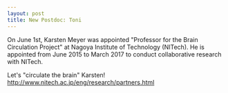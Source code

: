 ```yaml
---
layout: post
title: New Postdoc: Toni
---
```


On June 1st, Karsten Meyer was appointed "Professor for the Brain Circulation Project" at Nagoya Institute of Technology (NITech). 
He is appointed from June 2015 to March 2017 to conduct collaborative research with NITech.

Let's "circulate the brain" Karsten! http://www.nitech.ac.jp/eng/research/partners.html

